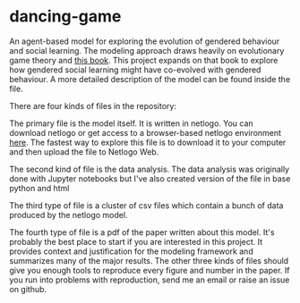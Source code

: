 # dancing-game
An agent-based model for exploring the evolution of gendered behaviour and social learning. The modeling approach draws heavily
on evolutionary game theory and [this book](https://oxford.universitypressscholarship.com/view/10.1093/oso/9780198789970.001.0001/oso-9780198789970).
This project expands on that book to explore how gendered social learning might have co-evolved with gendered behaviour. A more detailed description of the model
can be found inside the file.

There are four kinds of files in the repository:

The primary file is the model itself. It is written in netlogo.
You can download netlogo or get access to a browser-based netlogo environment [here](https://www.netlogoweb.org/). The fastest way to explore this file is to download it to your computer and then upload the file to Netlogo Web.

The second kind of file is the data analysis. The data analysis was originally done with Jupyter notebooks but I've also created version of the file in base python and html

The third type of file is a cluster of csv files which contain a bunch of data produced by the netlogo model.

The fourth type of file is a pdf of the paper written about this model. It's probably the best place to start if you are interested in this project. It provides context and justification for the modeling framework and summarizes many of the major results. The other three kinds of files should give you enough tools to reproduce every figure and number in the paper. If you run into problems with reproduction, send me an email or raise an issue on github.
